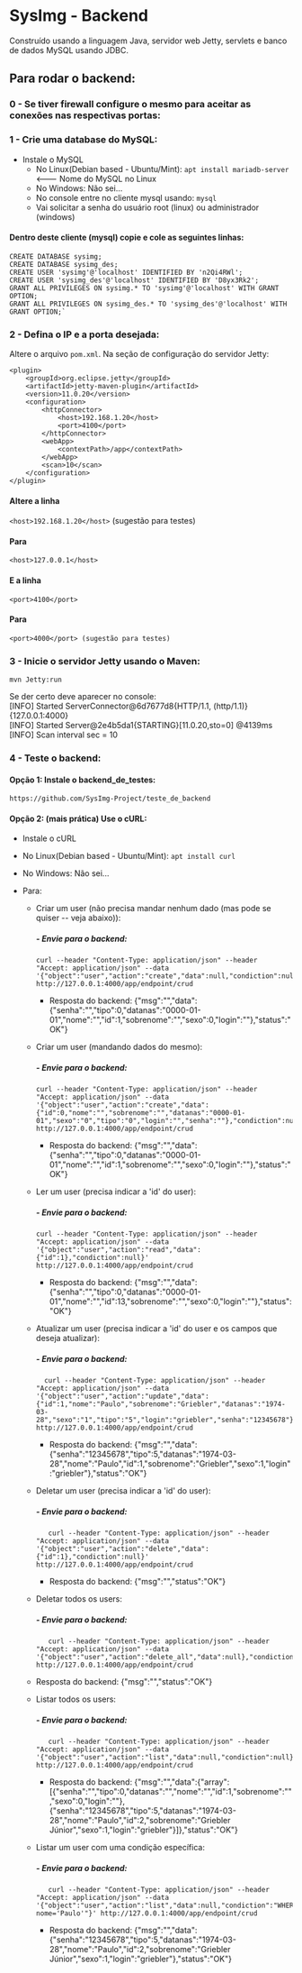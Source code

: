 # SysImg - Backend
Construído usando a linguagem Java, servidor web Jetty, servlets e banco de dados MySQL usando JDBC.

## Para rodar o backend:

### 0 - Se tiver firewall configure o mesmo para aceitar as conexões nas respectivas portas:

### 1 - Crie uma database do MySQL:
- Instale o MySQL
    - No Linux(Debian based - Ubuntu/Mint): `apt install mariadb-server`     <--- Nome do MySQL no Linux
    - No Windows: Não sei...
    - No console entre no cliente mysql usando: `mysql`
    - Vai solicitar a senha do usuário root (linux) ou administrador (windows)
#### Dentro deste cliente (mysql) copie e cole as seguintes linhas:
    CREATE DATABASE sysimg;
    CREATE DATABASE sysimg_des;
    CREATE USER 'sysimg'@'localhost' IDENTIFIED BY 'n2Qi4RWl';
    CREATE USER 'sysimg_des'@'localhost' IDENTIFIED BY 'D8yx3Rk2';
    GRANT ALL PRIVILEGES ON sysimg.* TO 'sysimg'@'localhost' WITH GRANT OPTION;
    GRANT ALL PRIVILEGES ON sysimg_des.* TO 'sysimg_des'@'localhost' WITH GRANT OPTION;`



### 2 - Defina o IP e a porta desejada:
Altere o arquivo `pom.xml`.
Na seção de configuração do servidor Jetty:

    <plugin>
        <groupId>org.eclipse.jetty</groupId>
        <artifactId>jetty-maven-plugin</artifactId>
        <version>11.0.20</version>
        <configuration>
            <httpConnector>
                <host>192.168.1.20</host>
                <port>4100</port>
            </httpConnector>
            <webApp>
                <contextPath>/app</contextPath>
            </webApp>
            <scan>10</scan>
        </configuration>
    </plugin>

#### Altere a linha
`<host>192.168.1.20</host>` (sugestão para testes)
#### Para
    <host>127.0.0.1</host>

#### E a linha
`<port>4100</port>`
#### Para
    <port>4000</port> (sugestão para testes)

### 3 - Inicie o servidor Jetty usando o Maven:
    mvn Jetty:run

Se der certo deve aparecer no console:<br>
[INFO] Started ServerConnector@6d7677d8{HTTP/1.1, (http/1.1)}{127.0.0.1:4000}<br>
[INFO] Started Server@2e4b5da1{STARTING}[11.0.20,sto=0] @4139ms<br>
[INFO] Scan interval sec = 10<br>

### 4 - Teste o backend:

#### Opção 1: Instale o backend_de_testes:
    https://github.com/SysImg-Project/teste_de_backend

#### Opção 2: (mais prática) Use o cURL:
- Instale o cURL
- No Linux(Debian based - Ubuntu/Mint): `apt install curl`
- No Windows: Não sei...

- Para:
  - Criar um user (não precisa mandar nenhum dado (mas pode se quiser -- veja abaixo)):
    ##### - Envie para o backend:
        curl --header "Content-Type: application/json" --header "Accept: application/json" --data '{"object":"user","action":"create","data":null,"condiction":null}' http://127.0.0.1:4000/app/endpoint/crud

    - Resposta do backend:
    {"msg":"","data":{"senha":"","tipo":0,"datanas":"0000-01-01","nome":"","id":1,"sobrenome":"","sexo":0,"login":""},"status":"OK"}


  - Criar um user (mandando dados do mesmo):
    ##### - Envie para o backend:
        curl --header "Content-Type: application/json" --header "Accept: application/json" --data '{"object":"user","action":"create","data":{"id":0,"nome":"","sobrenome":"","datanas":"0000-01-01","sexo":"0","tipo":"0","login":"","senha":""},"condiction":null}' http://127.0.0.1:4000/app/endpoint/crud

    - Resposta do backend:
    {"msg":"","data":{"senha":"","tipo":0,"datanas":"0000-01-01","nome":"","id":1,"sobrenome":"","sexo":0,"login":""},"status":"OK"}


  - Ler um user (precisa indicar a 'id' do user):
      ##### - Envie para o backend:
        curl --header "Content-Type: application/json" --header "Accept: application/json" --data '{"object":"user","action":"read","data":{"id":1},"condiction":null}' http://127.0.0.1:4000/app/endpoint/crud

    - Resposta do backend:
    {"msg":"","data":{"senha":"","tipo":0,"datanas":"0000-01-01","nome":"","id":13,"sobrenome":"","sexo":0,"login":""},"status":"OK"}


  - Atualizar um user (precisa indicar a 'id' do user e os campos que deseja atualizar):
      ##### - Envie para o backend:
          curl --header "Content-Type: application/json" --header "Accept: application/json" --data '{"object":"user","action":"update","data":{"id":1,"nome":"Paulo","sobrenome":"Griebler","datanas":"1974-03-28","sexo":"1","tipo":"5","login":"griebler","senha":"12345678"},"condiction":null}' http://127.0.0.1:4000/app/endpoint/crud

    - Resposta do backend:
   {"msg":"","data":{"senha":"12345678","tipo":5,"datanas":"1974-03-28","nome":"Paulo","id":1,"sobrenome":"Griebler","sexo":1,"login":"griebler"},"status":"OK"}


  - Deletar um user (precisa indicar a 'id' do user):
      ##### - Envie para o backend:
           curl --header "Content-Type: application/json" --header "Accept: application/json" --data '{"object":"user","action":"delete","data":{"id":1},"condiction":null}' http://127.0.0.1:4000/app/endpoint/crud

    - Resposta do backend:
   {"msg":"","status":"OK"}


  - Deletar todos os users:
      ##### - Envie para o backend:
           curl --header "Content-Type: application/json" --header "Accept: application/json" --data '{"object":"user","action":"delete_all","data":null},"condiction":null}' http://127.0.0.1:4000/app/endpoint/crud

  - Resposta do backend:
  {"msg":"","status":"OK"}


  - Listar todos os users:
      ##### - Envie para o backend:
           curl --header "Content-Type: application/json" --header "Accept: application/json" --data '{"object":"user","action":"list","data":null,"condiction":null}' http://127.0.0.1:4000/app/endpoint/crud

    - Resposta do backend:
    {"msg":"","data":{"array":[{"senha":"","tipo":0,"datanas":"","nome":"","id":1,"sobrenome":"","sexo":0,"login":""},{"senha":"12345678","tipo":5,"datanas":"1974-03-28","nome":"Paulo","id":2,"sobrenome":"Griebler Júnior","sexo":1,"login":"griebler"}]},"status":"OK"}


  - Listar um user com uma condição específica:
      ##### - Envie para o backend:
           curl --header "Content-Type: application/json" --header "Accept: application/json" --data '{"object":"user","action":"list","data":null,"condiction":"WHERE nome='Paulo'"}' http://127.0.0.1:4000/app/endpoint/crud

    - Resposta do backend:
    {"msg":"","data":{"senha":"12345678","tipo":5,"datanas":"1974-03-28","nome":"Paulo","id":2,"sobrenome":"Griebler Júnior","sexo":1,"login":"griebler"},"status":"OK"}



